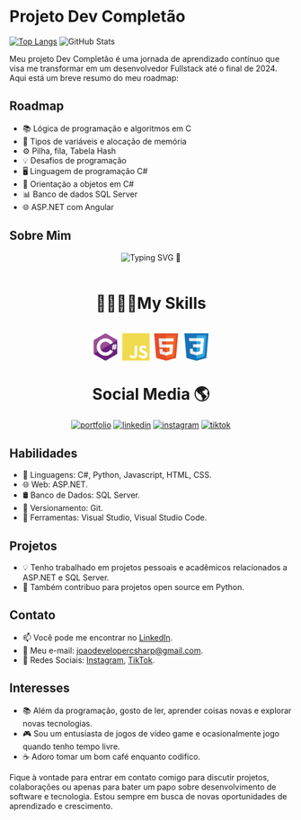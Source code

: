 # Projeto Dev Completão
[![Top Langs](https://github-readme-stats.vercel.app/api/top-langs/?username=Otavio17061992&layout=donut-vertical)](https://github.com/Otavio17061992/github-readme-stats) ![GitHub Stats](https://github-readme-stats.vercel.app/api?username=Otavio17061992&show_icons=true&theme=dark)

Meu projeto Dev Completão é uma jornada de aprendizado contínuo que visa me transformar em um desenvolvedor Fullstack até o final de 2024. Aqui está um breve resumo do meu roadmap:

## Roadmap

- 📚 Lógica de programação e algoritmos em C
- 🧮 Tipos de variáveis e alocação de memória
- ⚙️ Pilha, fila, Tabela Hash
- 💡 Desafios de programação
- 🖥️ Linguagem de programação C#
- 🧬 Orientação a objetos em C#
- 📊 Banco de dados SQL Server
- 🌐 ASP.NET com Angular

## Sobre Mim

<div align="center">
  <img src="https://readme-typing-svg.herokuapp.com?color=%23DD6387&center=true&vCenter=true&lines=Hello+World+I'm+John!;Welcome+to+my+profile!" alt="Typing SVG"> 👋
</div>

<br>

<div align="center">
  <h1>👨‍💻👨‍🎨My Skills</h1>
  
  <div style="display: inline_block"><br>
    <img align="center" alt="Jon-Csharp" height="50" width="50" src="https://raw.githubusercontent.com/devicons/devicon/master/icons/csharp/csharp-original.svg">
    <img align="center" alt="Jon-Js" height="50" width="50" src="https://raw.githubusercontent.com/devicons/devicon/master/icons/javascript/javascript-plain.svg">
    <img align="center" alt="Jon-HTML" height="50" width="50" src="https://raw.githubusercontent.com/devicons/devicon/master/icons/html5/html5-original.svg">
    <img align="center" alt="Jon-CSS" height="50" width="50" src="https://raw.githubusercontent.com/devicons/devicon/master/icons/css3/css3-original.svg">
  </div>
</div>

<div align="center">
  <h1>Social Media 🌎</h1>

  [![portfolio](https://img.shields.io/badge/my_portfolio-000?style=for-the-badge&logo=ko-fi&logoColor=white)](https://otavio17061992.github.io/ProjetoPortf-lio2/)
  [![linkedin](https://img.shields.io/badge/linkedin-0A66C2?style=for-the-badge&logo=linkedin&logoColor=white)](https://www.linkedin.com/in/otavio17061992/)
  [![instagram](https://img.shields.io/badge/instagram-E4405F?style=for-the-badge&logo=instagram&logoColor=white)](https://www.instagram.com/programerjon/)
  [![tiktok](https://img.shields.io/badge/tiktok-000?style=for-the-badge&logo=tiktok&logoColor=white)](https://www.tiktok.com/@dev_dequebrada/)
</div>

## Habilidades

- 💼 Linguagens: C#, Python, Javascript, HTML, CSS.
- 🌐 Web: ASP.NET.
- 🛢️ Banco de Dados: SQL Server.
- 🚀 Versionamento: Git.
- 🔧 Ferramentas: Visual Studio, Visual Studio Code.

## Projetos

- 💡 Tenho trabalhado em projetos pessoais e acadêmicos relacionados a ASP.NET e SQL Server.
- 🐍 Também contribuo para projetos open source em Python.

## Contato

- 📫 Você pode me encontrar no [LinkedIn](https://www.linkedin.com/in/otavio17061992/).
- 📧 Meu e-mail: joaodevelopercsharp@gmail.com.
- 📱 Redes Sociais: [Instagram](https://www.instagram.com/programerjon/), [TikTok](https://www.tiktok.com/@dev_dequebrada/).

## Interesses

- 📚 Além da programação, gosto de ler, aprender coisas novas e explorar novas tecnologias.
- 🎮 Sou um entusiasta de jogos de vídeo game e ocasionalmente jogo quando tenho tempo livre.
- ☕ Adoro tomar um bom café enquanto codifico.

Fique à vontade para entrar em contato comigo para discutir projetos, colaborações ou apenas para bater um papo sobre desenvolvimento de software e tecnologia. Estou sempre em busca de novas oportunidades de aprendizado e crescimento.


